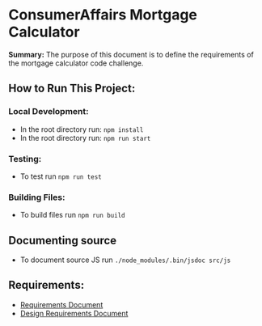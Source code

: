 # ConsumerAffairs Mortgage Calculator

__Summary:__ The purpose of this document is to define the requirements of the mortgage calculator code challenge.

## How to Run This Project:
### Local Development:
- In the root directory run: `npm install`
- In the root directory run: `npm run start`

### Testing:
- To test run `npm run test`

### Building Files:
- To build files run `npm run build`

## Documenting source
- To document source JS run `./node_modules/.bin/jsdoc src/js`

## Requirements:
- [Requirements Document](https://docs.google.com/document/d/1M2vZ2QRg2kK7JruhyR7Xbw78oK4OSBQpXk7u_c3gexE/edit)
- [Design Requirements Document](https://www.figma.com/file/U4fYN0WD9zjaa6zqvhG5dq/Mortgage-Calculator?node-id=0%3A1)